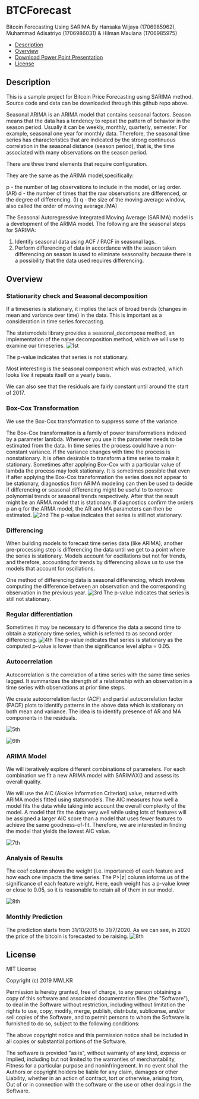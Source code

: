 # BTCForecast
Bitcoin Forecasting Using SARIMA
By Hansaka Wijaya (1706985962), Muhammad Adisatriyo (1706986031) & Hilman Maulana (1706985975)
* [Description](#description)
* [Overview](#overview)
* [Download Power Point Presentation](https://github.com/MWLKR/BTCForecast/raw/master/Forecasting%20Bitcoin%20Price%20with%20ARIMA%20Model.pptx) 
* [License](#license)


## Description

This is a sample project for Bitcoin Price Forecasting using SARIMA method. Source code and data can be downloaded through this github repo above.

Seasonal ARIMA is an ARIMA model that contains seasonal factors. Season means that the data has a tendency to repeat the pattern of behavior in the season period. Usually it can be weekly, monthly, quarterly, semester. For example, seasonal one year for monthly data. Therefore, the seasonal time series has characteristics that are indicated by the strong continuous correlation in the seasonal distance (season period), that is, the time associated with many observations on the season period.

There are three trend elements that require configuration.

They are the same as the ARIMA model,specifically:

p - the number of lag observations to include in the model, or lag order. (AR)
d - the number of times that the raw observations are differenced, or the degree of differencing. (I)
q - the size of the moving average window, also called the order of moving average.(MA)

The Seasonal Autoregressive Integrated Moving Average (SARIMA) model is a development of the ARIMA model. The following are the seasonal steps for SARIMA: 

1. Identify seasonal data using ACF / PACF in seasonal lags. 
2. Perform differencing of data in accordance with the season taken differencing on season is used to eliminate seasonality because there is a possibility that the data used requires differencing.


## Overview

### Stationarity check and Seasonal decomposition
If a timeseries is stationary, it implies the lack of broad trends (changes in mean and variance over time) in the data. This is important as a consideration in time series forecasting.

The statsmodels library provides a seasonal_decompose method, an implementation of the naive decomposition method, which we will use to examine our timeseries.
![1st](https://user-images.githubusercontent.com/36689886/69425478-8738fd00-0d5d-11ea-8d5c-4c7181a190c7.png)

The p-value indicates that series is not stationary.

Most interesting is the seasonal component which was extracted, which looks like it repeats itself on a yearly basis.

We can also see that the residuals are fairly constant until around the start of 2017.

### Box-Cox Transformation
We use the Box-Cox transformation to suppress some of the variance.

The Box-Cox transformation is a family of power transformations indexed by a parameter lambda. Whenever you use it the parameter needs to be estimated from the data. In time series the process could have a non-constant variance. if the variance changes with time the process is nonstationary. It is often desirable to transform a time series to make it stationary. Sometimes after applying Box-Cox with a particular value of lambda the process may look stationary. It is sometimes possible that even if after applying the Box-Cox transformation the series does not appear to be stationary, diagnostics from ARIMA modeling can then be used to decide if differencing or seasonal differencing might be useful to to remove polynomial trends or seasonal trends respectively. After that the result might be an ARMA model that is stationary. If diagnostics confirm the orders p an q for the ARMA model, the AR and MA parameters can then be estimated.
![2nd](https://user-images.githubusercontent.com/36689886/69425583-c6ffe480-0d5d-11ea-8fbd-5dfdb3890b75.png)
The p-value indicates that series is still not stationary.

### Differencing
When building models to forecast time series data (like ARIMA), another pre-processing step is differencing the data until we get to a point where the series is stationary. Models account for oscillations but not for trends, and therefore, accounting for trends by differencing allows us to use the models that account for oscillations.

One method of differencing data is seasonal differencing, which involves computing the difference between an observation and the corresponding observation in the previous year.
![3rd](https://user-images.githubusercontent.com/36689886/69425632-e3038600-0d5d-11ea-9fce-8f99727aa329.png)
The p-value indicates that series is still not stationary.

### Regular differentiation
Sometimes it may be necessary to difference the data a second time to obtain a stationary time series, which is referred to as second order differencing.
![4th](https://user-images.githubusercontent.com/36689886/69425744-17774200-0d5e-11ea-946c-663c540b4ae9.png)
The p-value indicates that series is stationary as the computed p-value is lower than the significance level alpha = 0.05.

### Autocorrelation
Autocorrelation is the correlation of a time series with the same time series lagged. It summarizes the strength of a relationship with an observation in a time series with observations at prior time steps.

We create autocorrelation factor (ACF) and partial autocorrelation factor (PACF) plots to identify patterns in the above data which is stationary on both mean and variance. The idea is to identify presence of AR and MA components in the residuals.

![5th](https://user-images.githubusercontent.com/36689886/69425941-82c11400-0d5e-11ea-948d-6c518ae4977e.png)

![6th](https://user-images.githubusercontent.com/36689886/69425988-a5532d00-0d5e-11ea-85ec-b3f773bb61d6.png)

### ARIMA Model
We will iteratively explore different combinations of parameters. For each combination we fit a new ARIMA model with SARIMAX() and assess its overall quality.

We will use the AIC (Akaike Information Criterion) value, returned with ARIMA models fitted using statsmodels. The AIC measures how well a model fits the data while taking into account the overall complexity of the model. A model that fits the data very well while using lots of features will be assigned a larger AIC score than a model that uses fewer features to achieve the same goodness-of-fit. Therefore, we are interested in finding the model that yields the lowest AIC value.

![7th](https://user-images.githubusercontent.com/36689886/69426198-42ae6100-0d5f-11ea-99df-6f250b7b6c66.png)

### Analysis of Results
The coef column shows the weight (i.e. importance) of each feature and how each one impacts the time series. The P>|z| column informs us of the significance of each feature weight. Here, each weight has a p-value lower or close to 0.05, so it is reasonable to retain all of them in our model.

![8th](https://user-images.githubusercontent.com/36689886/69426410-c9633e00-0d5f-11ea-9ae7-de025e412afb.png)

### Monthly Prediction
The prediction starts from 31/10/2015 to 31/7/2020. As we can see, in 2020 the price of the bitcoin is forecasted to be raising.
![8th](https://user-images.githubusercontent.com/36689886/69426569-2232d680-0d60-11ea-8cb7-6ffd74515f35.png)



## License

MIT License

Copyright (c) 2019 MWLKR 

Permission is hereby granted, free of charge, to any person obtaining a copy
of this software and associated documentation files (the "Software"), to deal
in the Software without restriction, including without limitation the rights
to use, copy, modify, merge, publish, distribute, sublicense, and/or sell
copies of the Software, and to permit persons to whom the Software is
furnished to do so, subject to the following conditions:

The above copyright notice and this permission notice shall be included in all
copies or substantial portions of the Software.

The software is provided "as is", without warranty of any kind, express or
Implied, including but not limited to the warranties of merchantability,
Fitness for a particular purpose and noninfringement. In no event shall the
Authors or copyright holders be liable for any claim, damages or other
Liability, whether in an action of contract, tort or otherwise, arising from,
Out of or in connection with the software or the use or other dealings in the
Software.

